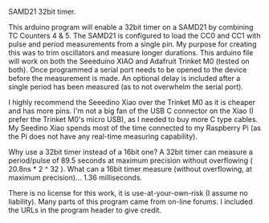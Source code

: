 SAMD21 32bit timer.

This arduino program will enable a 32bit timer on a SAMD21 by combining TC Counters 4 & 5.
The SAMD21 is configured to load the CC0 and CC1 with pulse and period measurements from a single pin.
My purpose for creating this was to trim oscillators and measure longer durations.
This arduino file will work on both the Seeeduino XIAO and Adafruit Trinket M0 (tested on both).
Once programmed a serial port needs to be opened to the device before the measurement is made.
An optional delay is included after a single period has been measured (as to not overwhelm the serial port).

I highly recommend the Seeedino Xiao over the Trinket M0 as it is cheaper and has more pins.
I'm not a big fan of the USB C connector on the Xiao (I prefer the Trinket M0's micro USB), as I needed to buy more C type cables.
My Seedino Xiao spends most of the time connected to my Raspberry Pi (as the Pi does not have any real-time measuring capability). 

Why use a 32bit timer instead of a 16bit one? A 32bit timer can measure a period/pulse of 89.5 seconds at maximum precision without overflowing ( 20.8ns * 2 ^ 32 ).
What can a 16bit timer measure (without overflowing, at maximum precision)... 1.36 milliseconds.

There is no license for this work, it is use-at-your-own-risk (I assume no liability).
Many parts of this program came from on-line forums. I included the URLs in the program header to give credit.
